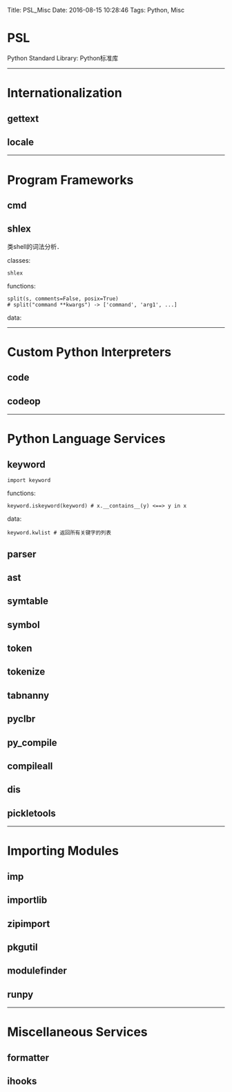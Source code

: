 Title: PSL_Misc
Date: 2016-08-15 10:28:46
Tags: Python, Misc



# PSL

Python Standard Library: Python标准库

***

# Internationalization

## gettext

## locale

***

# Program Frameworks

## cmd

## shlex

类shell的词法分析．

classes:

    shlex

functions:

    split(s, comments=False, posix=True)
    # split("command **kwargs") -> ['command', 'arg1', ...]

data:

***

# Custom Python Interpreters

## code

## codeop

***

# Python Language Services

## keyword

    import keyword

functions:

    keyword.iskeyword(keyword) # x.__contains__(y) <==> y in x

data:

    keyword.kwlist # 返回所有关键字的列表

## parser

## ast

## symtable

## symbol

## token

## tokenize

## tabnanny

## pyclbr

## py_compile

## compileall

## dis

## pickletools

***

# Importing Modules

## imp

## importlib

## zipimport

## pkgutil

## modulefinder

## runpy

***

# Miscellaneous Services

## formatter

## ihooks
